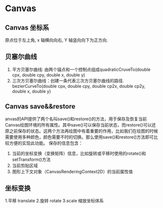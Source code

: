 # Canvas

## Canvas 坐标系
原点位于左上角, x 轴横向向右,  Y 轴竖向向下为正方向.

## 贝塞尔曲线
1. 平方贝塞尔曲线: 由两个锚点和一个控制点组成quadraticCruveTo(double cpx, double cpy, double x, double y)
2. 三次方贝塞尔曲线：创建一条代表三次方贝塞尔曲线的路径. bezierCurveTo(double cpx, double cpy, double cp2x, double cp2y, double x, double y)

## Canvas save&&restore
anvas的API提供了两个名叫save()和restore()的方法，用于保存及恢复当前Canvas绘图环境的所有属性。其中save()可以保存当前状态，而restore()可以还原之前保存的状态。这两个方法再绘图中有着重要的作用，比如我们在绘图的时候需要使用多种颜色，颜色需要不时的切换。那么使用save()和restore()方法即可比较方便的实现此功能。
保存的信息包含：
1. 当前的坐标变换（变换矩阵）信息，比如旋转或平移时使用的rotate()和setTransform()方法
2. 当前剪贴区域
3. 图形上下文对象（CanvasRenderingContext2D）的当前属性值

## 坐标变换
1.平移 translate
2.旋转 rotate
3.scale 缩放坐标体系
